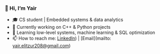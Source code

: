 
### 👋 Hi, I’m Yair
- 🎓 CS student | Embedded systems & data analytics
- 🔭 Currently working on C++ & Python projects
- 🌱 Learning low-level systems, machine learning & SQL optimization
- 📫 How to reach me: [LinkedIn](https://www.linkedin.com/in/yair-elitzur-401199244/)) | [Email](mailto: yair.elitzur208@gmail.com)

